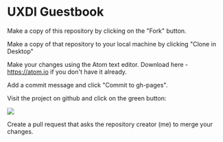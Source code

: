 # UXDI Guestbook

Make a copy of this repository by clicking on the "Fork" button.

Make a copy of that repository to your local machine by clicking "Clone in Desktop"

Make your changes using the Atom text editor. Download here - https://atom.io
if you don't have it already.

Add a commit message and click "Commit to gh-pages".

Visit the project on github and click on the green button:

![](https://www.dropbox.com/s/mcvjg2h4314bvbp/Screenshot%202015-08-10%2006.57.56.png?dl=0)

Create a pull request that asks the repository creator (me) to merge your changes.